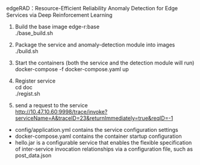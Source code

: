 edgeRAD：Resource-Efficient Reliability Anomaly Detection for Edge Services via Deep Reinforcement Learning

1. Build the base image edge-r:base <br>
./base_build.sh

2. Package the service and anomaly-detection module into images<br>
./build.sh

3. Start the containers (both the service and the detection module will run)<br>
docker-compose -f docker-compose.yaml up

4. Register service<br>
cd doc<br>
./regist.sh

5. send a request to the service<br> 
http://10.47.10.60:9998/trace/invoke?serviceName=A&traceID=23&returnImmediately=true&reqID=-1

* config/application.yml contains the service configuration settings<br>
* docker-compose.yaml contains the container startup configuration<br>
* hello.jar is a configurable service that enables the flexible specification of inter-service invocation relationships via a configuration file, such as post_data.json
